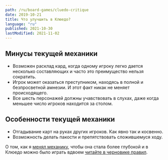```yaml
---
path: /ru/board-games/cluedo-critique
date: 2019-10-21
title: Что улучшить в Клюедо?
language: "ru"
published: 2021-10-30
lastModified: 2021-11-02
---
```


## Минусы текущей механики

- Возможен расклад кард, когда одному игроку легко дается несколько составляющих и часто это преимущество нельзя сократить.
- Игрок может оказаться преступником, находясь в полной и безпросветной амнезии. И этот факт никак не меняет происходящего.
- Все шесть персонажей должны учавствовать в слухах, даже когда меньшее число игроков находится за столом. 

## Особенности текущей механики

- Отгадывание карт на руках других игроков. Как явно так и косвенно. 
- Возможность делать пакости и препятствовать сложившемуся ходу.

О том, как я [менял механику](/ru/board-games/cluedo-new-ideas), чтобы она стала более глубокой и в Клюедо можно было играть вдвоем [читайте в черновике правил](/ru/board-games/cluedo-quests).